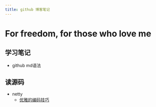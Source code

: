 ```yaml
---
title: github 博客笔记
---
```


# For freedom, for those who love me

## 学习笔记
* github md语法

## 读源码
* netty
  * [优雅的编码技巧](https://www.baidu.com)
  
